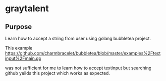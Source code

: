 # graytalent

## Purpose

Learn how to accept a string from user using golang bubbletea project.

This example
https://github.com/charmbracelet/bubbletea/blob/master/examples%2Ftextinput%2Fmain.go

was not sufficient for me to learn how to accept textinput but searching github yeilds this project which works as expected.
